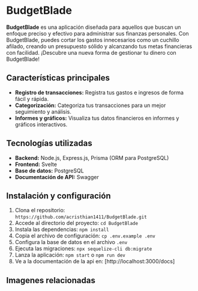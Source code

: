 # BudgetBlade

**BudgetBlade** es una aplicación diseñada para aquellos que buscan un enfoque preciso y efectivo para administrar sus finanzas personales. Con BudgetBlade, puedes cortar los gastos innecesarios como un cuchillo afilado, creando un presupuesto sólido y alcanzando tus metas financieras con facilidad. ¡Descubre una nueva forma de gestionar tu dinero con BudgetBlade!

## Características principales

- **Registro de transacciones:** Registra tus gastos e ingresos de forma fácil y rápida.
- **Categorización:** Categoriza tus transacciones para un mejor seguimiento y análisis.
- **Informes y gráficos:** Visualiza tus datos financieros en informes y gráficos interactivos.

## Tecnologías utilizadas

- **Backend:** Node.js, Express.js, Prisma (ORM para PostgreSQL)
- **Frontend:** Svelte
- **Base de datos:** PostgreSQL
- **Documentación de API:** Swagger

## Instalación y configuración

1. Clona el repositorio: `https://github.com/acristhian1411/BudgetBlade.git`
2. Accede al directorio del proyecto: `cd BudgetBlade`
3. Instala las dependencias: `npm install`
4. Copia el archivo de configuración: `cp .env.example .env`
5. Configura la base de datos en el archivo `.env`
6. Ejecuta las migraciones: `npx sequelize-cli db:migrate`
7. Lanza la aplicación: `npm start` o `npm run dev`
8. Ve a la documentación de la api en: [http://localhost:3000/docs]

## Imagenes relacionadas

<!-- ![Documentación](public/img/swagger.png) -->
